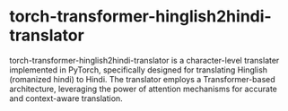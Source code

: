 # torch-transformer-hinglish2hindi-translator
torch-transformer-hinglish2hindi-translator is a character-level translater implemented in PyTorch, specifically designed for translating Hinglish (romanized hindi) to Hindi. The translator employs a Transformer-based architecture, leveraging the power of attention mechanisms for accurate and context-aware translation.
